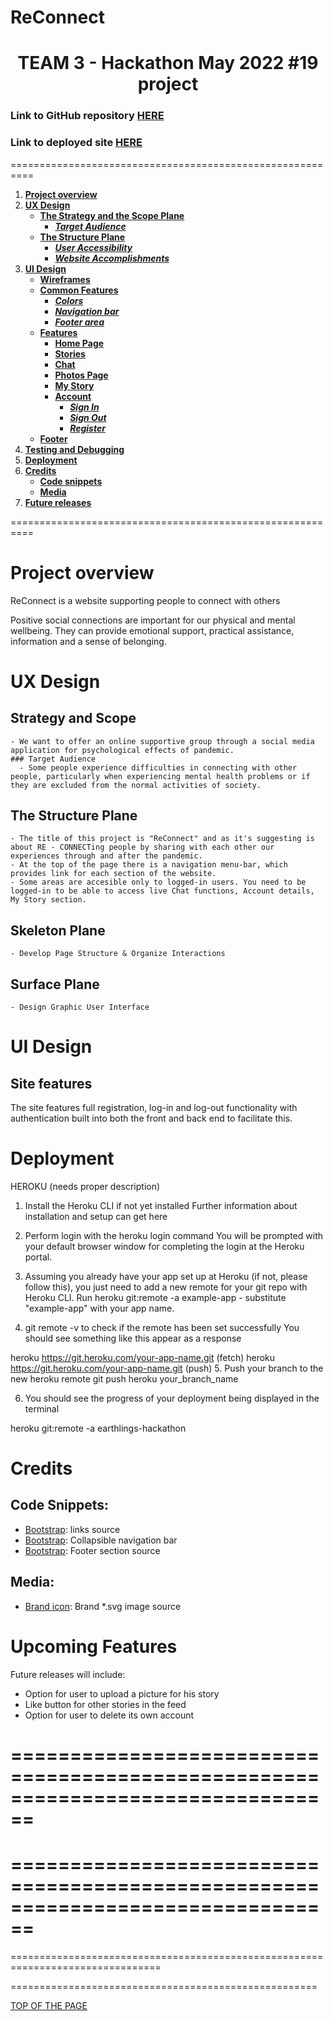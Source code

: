 # ReConnect
<h1 align="center">TEAM 3 - Hackathon May 2022 #19 project</h1>

<h3> Link to GitHub repository <a href="https://github.com/CI-Team3/team3" target="_blank" rel="noopener">HERE</a></h3>

<h3> Link to deployed site <a href="https://ci-reconnect.herokuapp.com/" target="_blank" rel="noopener">HERE</a></h3>

==========================================================
1. [**Project overview**](#project-overview)
1. [**UX Design**](#ux-design)
    * [**The Strategy and the Scope Plane**](#strategy-and-scope**)
      * [***Target Audience***](#target-audience)
    * [**The Structure Plane**](#the-structure-plane)
      * [***User Accessibility***](#user-accessibility)
      * [***Website Accomplishments***](#website-accomplishments)
1. [**UI Design**](#ui-design)
    * [**Wireframes**](#wireframes)
    * [**Common Features**](#common-features)
      * [***Colors***](#colors)
      * [***Navigation bar***](#navigation-bar)
      * [***Footer area***](#footer)
    * [**Features**](#site-features)
      * [**Home Page**](#Home-page)
      * [**Stories**](#stories)
      * [**Chat**](#chat)
      * [**Photos Page**](#photos-page)
      * [**My Story**](#my-story)
      * [**Account**](#Account)
        * [***Sign In***](#sign-in)
        * [***Sign Out***](#sign-out)
        * [***Register***](#Register)
    * [**Footer**](#footer)
1. [**Testing and Debugging**](#testing-and-debugging)
1. [**Deployment**](#deployment)
1. [**Credits**](#credits)
    * [**Code snippets**](#code-snippets)
    * [**Media**](#media)
1. [**Future releases**](#upcoming-features)
    
==========================================================


# Project overview
ReConnect is a website supporting people to connect with others

Positive social connections are important for our physical and mental wellbeing. They can provide emotional support, practical assistance, information and a sense of belonging.

# UX Design
  ## Strategy and Scope
    - We want to offer an online supportive group through a social media application for psychological effects of pandemic.
    ### Target Audience
      - Some people experience difficulties in connecting with other people, particularly when experiencing mental health problems or if they are excluded from the normal activities of society.
  ## The Structure Plane
    - The title of this project is "ReConnect" and as it's suggesting is about RE - CONNECTing people by sharing with each other our experiences through and after the pandemic.
    - At the top of the page there is a navigation menu-bar, which provides link for each section of the website.
    - Some areas are accesible only to logged-in users. You need to be logged-in to be able to access live Chat functions, Account details, My Story section.
  ## Skeleton Plane
    - Develop Page Structure & Organize Interactions
  ## Surface Plane
    - Design Graphic User Interface







# UI Design
## Site features

The site features full registration, log-in and log-out functionality with authentication built into both the front and back end to facilitate this.



# Deployment
HEROKU (needs proper description)

1. Install the Heroku CLI if not yet installed
Further information about installation and setup can get here

2. Perform login with the heroku login command
You will be prompted with your default browser window for completing the login at the Heroku portal.

3. Assuming you already have your app set up at Heroku (if not, please follow this), you just need to add a new remote for your git repo with Heroku CLI.
Run heroku git:remote -a example-app - substitute "example-app" with your app name.

4. git remote -v to check if the remote has been set successfully
You should see something like this appear as a response

heroku  https://git.heroku.com/your-app-name.git (fetch)
heroku  https://git.heroku.com/your-app-name.git (push)
5. Push your branch to the new heroku remote
git push heroku your_branch_name

6. You should see the progress of your deployment being displayed in the terminal


heroku git:remote -a earthlings-hackathon
# Credits

## Code Snippets:
-   [Bootstrap](https://www.codegrepper.com/code-examples/whatever/bootstrap+4+navbar+cdn): links source
-   [Bootstrap](https://getbootstrap.com/docs/4.0/components/navbar/):  Collapsible  navigation bar
-   [Bootstrap](https://mdbootstrap.com/docs/standard/navigation/footer/): Footer section source

## Media:
-   [Brand icon](https://www.svgrepo.com/show/95704/global-connect.svg): Brand *.svg image source

# Upcoming Features
  Future releases will include:
  - Option for user to upload a picture for his story
  - Like button for other stories in the feed
  - Option for user to delete its own account



================================================================================
================================================================================
================================================================================
================================================================================
================================================================================

=====================================================


[TOP OF THE PAGE](#reconnect)